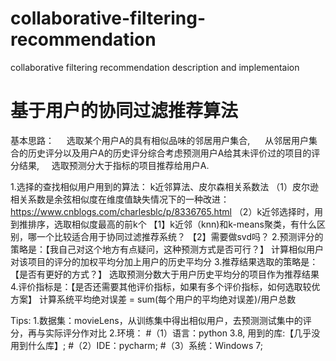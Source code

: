 # collaborative-filtering-recommendation
collaborative filtering recommendation description and implementaion

# 基于用户的协同过滤推荐算法
	
基本思路：
    选取某个用户A的具有相似品味的邻居用户集合, 
    从邻居用户集合的历史评分以及用户A的历史评分综合考虑预测用户A给其未评价过的项目的评分结果,
    选取预测分大于指标的项目推荐给用户A.

1.选择的查找相似用户用到的算法：
	k近邻算法、皮尔森相关系数法
    （1）皮尔逊相关系数是余弦相似度在维度值缺失情况下的一种改进：
	https://www.cnblogs.com/charlesblc/p/8336765.html
	（2）k近邻选择时，用到推排序，选取相似度最高的前k个
   【1】k近邻（knn)和k-means聚类，有什么区别，哪一个比较适合用于协同过滤推荐系统？
   【2】需要做svd吗？
2.预测评分的策略是：【我自己对这个地方有点疑问，这种预测方式是否可行？】
	计算相似用户对该项目的评分的加权平均分加上用户的历史平均分
3.推荐结果选取的策略是：【是否有更好的方式？】
	选取预测分数大于用户历史平均分的项目作为推荐结果
4.评价指标是：【是否还需要其他评价指标，如果有多个评价指标，如何选取较优方案】
	计算系统平均绝对误差 = sum(每个用户的平均绝对误差)/用户总数

Tips:
1.数据集：movieLens，从训练集中得出相似用户，去预测测试集中的评分，再与实际评分作对比
2.环境：
	#（1）语言：python 3.8, 用到的库:【几乎没用到什么库】;
	#（2）IDE：pycharm;
	#（3）系统：Windows 7;
